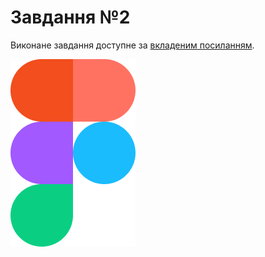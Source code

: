 # Завдання №2

Виконане завдання доступне за [вкладеним посиланням](https://www.figma.com/design/p163Hxd1Dn2TgwxP5b3eDz/Assignments?node-id=1-2&t=PIYQaA52j2h3TS0B-1).

![Логотип Figma](images/logo.png)
